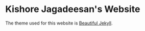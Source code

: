 # Kishore Jagadeesan's Website

The theme used for this website is [Beautiful Jekyll](https://deanattali.com/beautiful-jekyll/).

